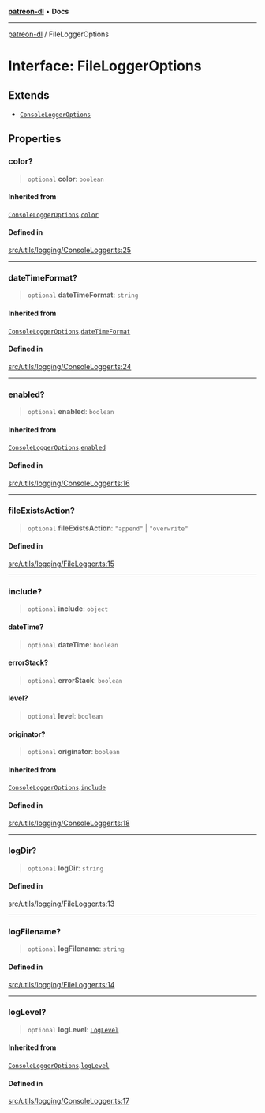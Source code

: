 [**patreon-dl**](../README.md) • **Docs**

***

[patreon-dl](../README.md) / FileLoggerOptions

# Interface: FileLoggerOptions

## Extends

- [`ConsoleLoggerOptions`](ConsoleLoggerOptions.md)

## Properties

### color?

> `optional` **color**: `boolean`

#### Inherited from

[`ConsoleLoggerOptions`](ConsoleLoggerOptions.md).[`color`](ConsoleLoggerOptions.md#color)

#### Defined in

[src/utils/logging/ConsoleLogger.ts:25](https://github.com/patrickkfkan/patreon-dl/blob/794996b6269a4df0afea77da4d86f16365f2adf5/src/utils/logging/ConsoleLogger.ts#L25)

***

### dateTimeFormat?

> `optional` **dateTimeFormat**: `string`

#### Inherited from

[`ConsoleLoggerOptions`](ConsoleLoggerOptions.md).[`dateTimeFormat`](ConsoleLoggerOptions.md#datetimeformat)

#### Defined in

[src/utils/logging/ConsoleLogger.ts:24](https://github.com/patrickkfkan/patreon-dl/blob/794996b6269a4df0afea77da4d86f16365f2adf5/src/utils/logging/ConsoleLogger.ts#L24)

***

### enabled?

> `optional` **enabled**: `boolean`

#### Inherited from

[`ConsoleLoggerOptions`](ConsoleLoggerOptions.md).[`enabled`](ConsoleLoggerOptions.md#enabled)

#### Defined in

[src/utils/logging/ConsoleLogger.ts:16](https://github.com/patrickkfkan/patreon-dl/blob/794996b6269a4df0afea77da4d86f16365f2adf5/src/utils/logging/ConsoleLogger.ts#L16)

***

### fileExistsAction?

> `optional` **fileExistsAction**: `"append"` \| `"overwrite"`

#### Defined in

[src/utils/logging/FileLogger.ts:15](https://github.com/patrickkfkan/patreon-dl/blob/794996b6269a4df0afea77da4d86f16365f2adf5/src/utils/logging/FileLogger.ts#L15)

***

### include?

> `optional` **include**: `object`

#### dateTime?

> `optional` **dateTime**: `boolean`

#### errorStack?

> `optional` **errorStack**: `boolean`

#### level?

> `optional` **level**: `boolean`

#### originator?

> `optional` **originator**: `boolean`

#### Inherited from

[`ConsoleLoggerOptions`](ConsoleLoggerOptions.md).[`include`](ConsoleLoggerOptions.md#include)

#### Defined in

[src/utils/logging/ConsoleLogger.ts:18](https://github.com/patrickkfkan/patreon-dl/blob/794996b6269a4df0afea77da4d86f16365f2adf5/src/utils/logging/ConsoleLogger.ts#L18)

***

### logDir?

> `optional` **logDir**: `string`

#### Defined in

[src/utils/logging/FileLogger.ts:13](https://github.com/patrickkfkan/patreon-dl/blob/794996b6269a4df0afea77da4d86f16365f2adf5/src/utils/logging/FileLogger.ts#L13)

***

### logFilename?

> `optional` **logFilename**: `string`

#### Defined in

[src/utils/logging/FileLogger.ts:14](https://github.com/patrickkfkan/patreon-dl/blob/794996b6269a4df0afea77da4d86f16365f2adf5/src/utils/logging/FileLogger.ts#L14)

***

### logLevel?

> `optional` **logLevel**: [`LogLevel`](../type-aliases/LogLevel.md)

#### Inherited from

[`ConsoleLoggerOptions`](ConsoleLoggerOptions.md).[`logLevel`](ConsoleLoggerOptions.md#loglevel)

#### Defined in

[src/utils/logging/ConsoleLogger.ts:17](https://github.com/patrickkfkan/patreon-dl/blob/794996b6269a4df0afea77da4d86f16365f2adf5/src/utils/logging/ConsoleLogger.ts#L17)
